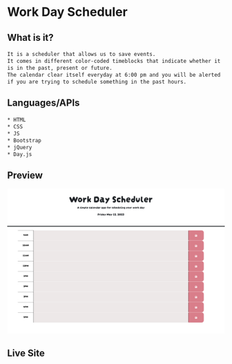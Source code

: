 # Work Day Scheduler

## What is it?
    It is a scheduler that allows us to save events. 
    It comes in different color-coded timeblocks that indicate whether it is in the past, present or future.
    The calendar clear itself everyday at 6:00 pm and you will be alerted if you are trying to schedule something in the past hours.


## Languages/APIs
    * HTML
    * CSS
    * JS
    * Bootstrap
    * jQuery
    * Day.js


## Preview
![preview image](./Assets/SchedulerPreview.png)

## Live Site


  
